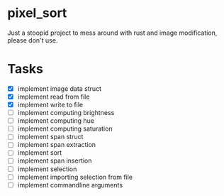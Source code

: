 # pixel_sort
Just a stoopid project to mess around with rust and image modification, please don't use.

# Tasks
- [x] implement image data struct
- [x] implement read from file
- [x] implement write to file
- [ ] implement computing brightness
- [ ] implement computing hue
- [ ] implement computing saturation
- [ ] implement span struct
- [ ] implement span extraction
- [ ] implement sort
- [ ] implement span insertion
- [ ] implement selection
- [ ] implement importing selection from file
- [ ] implement commandline arguments
